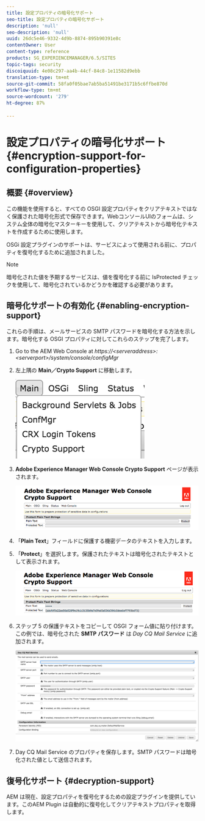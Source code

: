 ```yaml
---
title: 設定プロパティの暗号化サポート
seo-title: 設定プロパティの暗号化サポート
description: 'null'
seo-description: 'null'
uuid: 26dc5e46-9332-4d9b-8874-895b90391e8c
contentOwner: User
content-type: reference
products: SG_EXPERIENCEMANAGER/6.5/SITES
topic-tags: security
discoiquuid: 4e08c297-aa4b-44cf-84c8-1e11582d9ebb
translation-type: tm+mt
source-git-commit: 58fa0f05bae7ab5ba51491be3171b5c6ffbe870d
workflow-type: tm+mt
source-wordcount: '279'
ht-degree: 87%

---
```



# 設定プロパティの暗号化サポート{#encryption-support-for-configuration-properties}

## 概要 {#overview}

この機能を使用すると、すべての OSGI 設定プロパティをクリアテキストではなく保護された暗号化形式で保存できます。WebコンソールUIのフォームは、システム全体の暗号化マスターキーを使用して、クリアテキストから暗号化テキストを作成するために使用します。

OSGi 設定プラグインのサポートは、サービスによって使用される前に、プロパティを復号化するために追加されました。

>[!NOTE]
>
>暗号化された値を予期するサービスは、値を復号化する前に IsProtected チェックを使用して、暗号化されているかどうかを確認する必要があります。

## 暗号化サポートの有効化 {#enabling-encryption-support}

これらの手順は、メールサービスの SMTP パスワードを暗号化する方法を示します。暗号化する OSGI プロパティに対してこれらのステップを完了します。

1. Go to the AEM Web Console at *https://&lt;serveraddress>:&lt;serverport>/system/console/configMgr*
1. 左上隅の **Main／Crypto Support** に移動します。

   ![chlimage_1-325](assets/chlimage_1-325.png)

1. **Adobe Experience Manager Web Console Crypto Support** ページが表示されます。

   ![screen_shot_2018-08-01at113417am](assets/screen_shot_2018-08-01at113417am.png)

1. 「**Plain Text**」フィールドに保護する機密データのテキストを入力します。
1. 「**Protect**」を選択します。保護されたテキストは暗号化されたテキストとして表示されます。

   ![screen_shot_2018-08-01at113844am](assets/screen_shot_2018-08-01at113844am.png)

1. ステップ 5 の保護テキストをコピーして OSGI フォーム値に貼り付けます。この例では、暗号化された **SMTP パスワード** は *Day CQ Mail Service* に追加されます。

   ![screen_shot_2016-12-18at105809pm](assets/screen_shot_2016-12-18at105809pm.png)

1. Day CQ Mail Service のプロパティを保存します。SMTP パスワードは暗号化された値として送信されます。

## 復号化サポート {#decryption-support}

AEM は現在、設定プロパティを復号化するための設定プラグインを提供しています。このAEM Plugin は自動的に復号化してクリアテキストプロパティを取得します。
